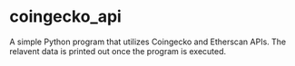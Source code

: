 # coingecko_api

A simple Python program that utilizes Coingecko and Etherscan APIs. The relavent data is printed out once the program is executed. 
